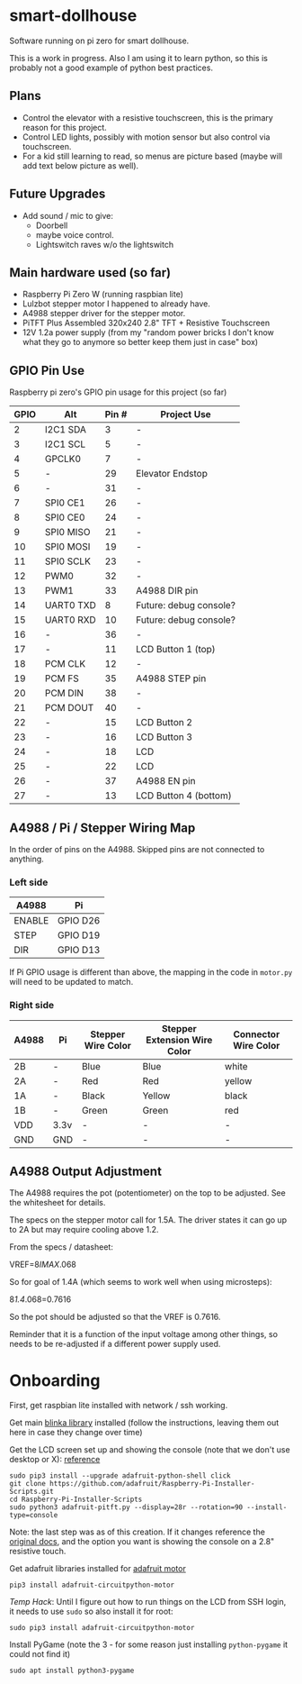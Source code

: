 # smart-dollhouse
Software running on pi zero for smart dollhouse.

This is a work in progress.  Also I am using it to learn python, so this is probably not a good example of python
best practices.

## Plans

* Control the elevator with a resistive touchscreen, this is the primary reason for this project.
* Control LED lights, possibly with motion sensor but also control via touchscreen.
* For a kid still learning to read, so menus are picture based (maybe will add text below picture as well).

## Future Upgrades
* Add sound / mic to give:
  * Doorbell
  * maybe voice control.
  * Lightswitch raves w/o the lightswitch

## Main hardware used (so far)

* Raspberry Pi Zero W (running raspbian lite)
* Lulzbot stepper motor I happened to already have.
* A4988 stepper driver for the stepper motor.
* PiTFT Plus Assembled 320x240 2.8" TFT + Resistive Touchscreen
* 12V 1.2a power supply (from my "random power bricks I don't know what they go to anymore so better keep them
   just in case" box)

## GPIO Pin Use

Raspberry pi zero's GPIO pin usage for this project (so far)

| GPIO | Alt |  Pin # | Project Use |
| --- | --- | --- | --- |
| 2 | I2C1 SDA | 3 | - |
| 3 | I2C1 SCL | 5 | - |
| 4 | GPCLK0 | 7 | - |
| 5 | - | 29 | Elevator Endstop |
| 6 | - | 31 | - |
| 7 | SPI0 CE1 | 26 | - |
| 8 | SPI0 CE0 | 24 | - |
| 9 | SPI0 MISO | 21 | - |
| 10 | SPI0 MOSI | 19 | - |
| 11 | SPI0 SCLK | 23 | - |
| 12 | PWM0 | 32 | - |
| 13 | PWM1 | 33 | A4988 DIR pin |
| 14 | UART0 TXD | 8 | Future: debug console? |
| 15 | UART0 RXD | 10 | Future: debug console? |
| 16 | - | 36 | - |
| 17 | - | 11 | LCD Button 1 (top) |
| 18 | PCM CLK | 12 | - |
| 19 | PCM FS | 35 | A4988 STEP pin |
| 20 | PCM DIN | 38 | - |
| 21 | PCM DOUT | 40 | - |
| 22 | - | 15 | LCD Button 2 |
| 23 | - | 16 | LCD Button 3 |
| 24 | - | 18 | LCD |
| 25 | - | 22 | LCD |
| 26 | - | 37 | A4988 EN pin |
| 27 | - | 13 | LCD Button 4 (bottom) |

## A4988 / Pi / Stepper Wiring Map

In the order of pins on the A4988.  Skipped pins are not connected to anything.

### Left side

| A4988   | Pi       |
|---------|----------|
| ENABLE  | GPIO D26 |
| STEP    | GPIO D19 |
| DIR     | GPIO D13 |

If Pi GPIO usage is different than above, the mapping in the code in `motor.py` will need to be updated to match.
### Right side

| A4988   | Pi   | Stepper Wire Color | Stepper Extension Wire Color | Connector Wire Color |
|---------|------|--------------------|------------------------------|----------------------|
| 2B      | -    | Blue               | Blue                         | white                |
| 2A      | -    | Red                | Red                          | yellow               |
| 1A      | -    | Black              | Yellow                       | black                |
| 1B      | -    | Green              | Green                        | red                  |
| VDD     | 3.3v | -                  | -                            | -                    |
| GND     | GND  | -                  | -                            | -                    |

## A4988 Output Adjustment

The A4988 requires the pot (potentiometer) on the top to be adjusted.  See the whitesheet for details.

The specs on the stepper motor call for 1.5A.  The driver states it can go up to 2A but may require cooling above 1.2.

From the specs / datasheet:

VREF=8*IMAX*.068

So for goal of 1.4A (which seems to work well when using microsteps):

8*1.4*.068=0.7616

So the pot should be adjusted so that the VREF is 0.7616.

Reminder that it is a function of the input voltage among other things, so needs to be re-adjusted if a different power supply used.


# Onboarding

First, get raspbian lite installed with network / ssh working.

Get main [blinka library](https://learn.adafruit.com/circuitpython-on-raspberrypi-linux/installing-circuitpython-on-raspberry-pi)
installed (follow the instructions, leaving them out here in case they change over time)

Get the LCD screen set up and showing the console (note that we don't use desktop or X):
[reference](https://learn.adafruit.com/adafruit-pitft-28-inch-resistive-touchscreen-display-raspberry-pi/easy-install-2)

```
sudo pip3 install --upgrade adafruit-python-shell click
git clone https://github.com/adafruit/Raspberry-Pi-Installer-Scripts.git
cd Raspberry-Pi-Installer-Scripts
sudo python3 adafruit-pitft.py --display=28r --rotation=90 --install-type=console
```
Note: the last step was as of this creation.  If it changes reference the [original docs](https://learn.adafruit.com/adafruit-pitft-28-inch-resistive-touchscreen-display-raspberry-pi/easy-install-2),
and the option you want is showing the console on a 2.8" resistive touch.

Get adafruit libraries installed for [adafruit motor](https://learn.adafruit.com/adafruit-drv8833-dc-stepper-motor-driver-breakout-board/python-circuitpython#python-installation-of-motor-library-3070891-16)
```
pip3 install adafruit-circuitpython-motor
```

*Temp Hack*: Until I figure out how to run things on the LCD from SSH login, it needs to use `sudo` so also install
it for root:
```
sudo pip3 install adafruit-circuitpython-motor
```

Install PyGame (note the 3 - for some reason just installing `python-pygame` it could not find it)
```
sudo apt install python3-pygame
```
